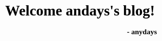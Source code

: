 <h1 align = "center"><font face='楷书' size=10 color='##00###'>Welcome andays's blog!</font></h1>
<h2 align='right'><font face='楷书' size=5 color='##00####'>- anydays</font></h2>
